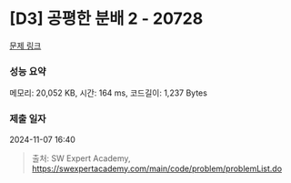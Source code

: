 # [D3] 공평한 분배 2 - 20728 

[문제 링크](https://swexpertacademy.com/main/code/problem/problemDetail.do?contestProbId=AY6cg0MKeVkDFAXt) 

### 성능 요약

메모리: 20,052 KB, 시간: 164 ms, 코드길이: 1,237 Bytes

### 제출 일자

2024-11-07 16:40



> 출처: SW Expert Academy, https://swexpertacademy.com/main/code/problem/problemList.do
